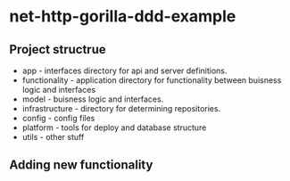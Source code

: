 # net-http-gorilla-ddd-example

## Project structrue

- app - interfaces directory for api and server definitions.
- functionality - application directory for functionality between buisness logic and interfaces
- model - buisness logic and interfaces.
- infrastructure - directory for determining repositories.
- config - config files
- platform - tools for deploy and database structure
- utils - other stuff

## Adding new functionality

